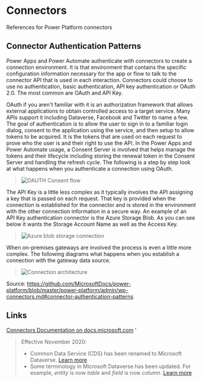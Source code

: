 # Connectors

References for Power Platform connectors

## Connector Authentication Patterns

Power Apps and Power Automate authenticate with connectors to create a connection environment. It is that environment that contains the specific configuration information necessary for the app or flow to talk to the connector API that is used in each interaction. Connectors could choose to use no authentication, basic authentication, API key authentication or OAuth 2.0. The most common are OAuth and API Key.

OAuth if you aren't familiar with it is an authorization framework that allows external applications to obtain controlled access to a target service. Many APIs support it including Dataverse, Facebook and Twitter to name a few. The goal of authentication is to allow the user to sign in to a familiar login dialog, consent to the application using the service, and then setup to allow tokens to be acquired. It is the tokens that are used on each request to prove who the user is and their right to use the API. In the Power Apps and Power Automate usage, a Consent Server is involved that helps manage the tokens and their lifecycle including storing the renewal token in the Consent Server and handling the refresh cycle. The following is a step by step look at what happens when you authenticate a connection using OAuth.

> ![](https://github.com/MicrosoftDocs/power-platform/blob/master/power-platform/admin/media/oauth-consent-flow.png?raw=true "OAUTH Consent flow")


The API Key is a little less complex as it typically involves the API assigning a key that is passed on each request. That key is provided when the connection is established for the connector and is stored in the environment with the other connection information in a secure way. An example of an API Key authentication connector is the Azure Storage Blob. As you can see below it wants the Storage Account Name as well as the Access Key.

> ![](https://github.com/MicrosoftDocs/power-platform/blob/master/power-platform/admin/media/azure-blob-storage-connection.png?raw=true "Azure blob storage connection")


When on-premises gateways are involved the process is even a little more complex. The following diagrams what happens when you establish a connection with the gateway data source.

> ![](https://github.com/MicrosoftDocs/power-platform/blob/master/power-platform/admin/media/architecture-connections.png?raw=true "Connection architecture")

Source: <https://github.com/MicrosoftDocs/power-platform/blob/master/power-platform/admin/wp-connectors.md#connector-authentication-patterns>

## Links

[Connectors Documentation on docs.microsoft.com](https://docs.microsoft.com/en-us/connectors/)
'
> Effective November 2020:
> - Common Data Service (CDS) has been renamed to Microsoft Dataverse. [Learn more](https://aka.ms/PAuAppBlog)
> - Some terminology in Microsoft Dataverse has been updated. For example, *entity* is now *table* and *field* is now *column*. [Learn more](https://go.microsoft.com/fwlink/?linkid=2147247)
